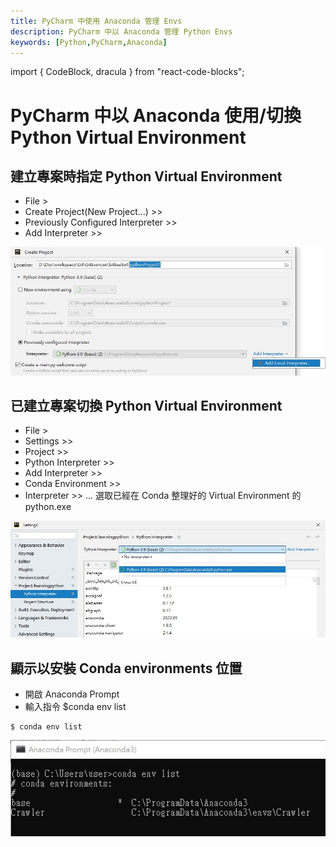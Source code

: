 ```yaml
---
title: PyCharm 中使用 Anaconda 管理 Envs
description: PyCharm 中以 Anaconda 管理 Python Envs
keywords: [Python,PyCharm,Anaconda]
---
```

import { CodeBlock, dracula  } from "react-code-blocks";

# PyCharm 中以 Anaconda 使用/切換 Python Virtual Environment

## 建立專案時指定 Python Virtual Environment
* File > 
* Create Project(New Project...) >> 
* Previously Configured Interpreter >>
* Add Interpreter >> 

![PyCharm_Anaconda_Envs_Mgmt_a1.jpg](/img/docs/python/InsectTotem_PyCharm_Anaconda_Envs_Mgmt_a1.jpg "Select Env while Creating Project")

## 已建立專案切換 Python Virtual Environment 
* File > 
* Settings >>
* Project >>
* Python Interpreter >>
* Add Interpreter >>
* Conda Environment >> 
* Interpreter >> ... 選取已經在 Conda 整理好的 Virtual Environment 的 python.exe

![PyCharm_Anaconda_Envs_Mgmt_a2.jpg](/img/docs/python/InsectTotem_PyCharm_Anaconda_Envs_Mgmt_a2.jpg "Switch Python Env")  
  
## 顯示以安裝 Conda environments 位置
* 開啟 Anaconda Prompt
* 輸入指令 $conda env list

```
$ conda env list
```
![PyCharm_Anaconda_Envs_Mgmt_01.jpg](/img/docs/python/InsectTotem_PyCharm_Anaconda_Envs_Mgmt_01.jpg "Anaconda env list")